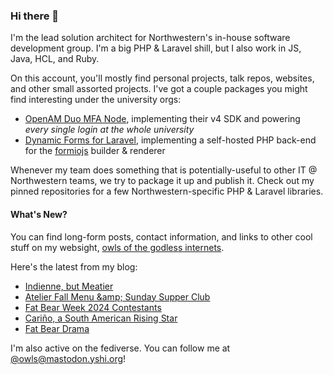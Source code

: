 ### Hi there 👋
I'm the lead solution architect for Northwestern's in-house software development group. I'm a big PHP & Laravel shill, but I also work in JS, Java, HCL, and Ruby.

On this account, you'll mostly find personal projects, talk repos, websites, and other small assorted projects. I've got a couple packages you might find interesting under the university orgs:

- [OpenAM Duo MFA Node](https://github.com/NUIT-ISO/duo-universal-prompt-auth-node), implementing their v4 SDK and powering *every single login at the whole university*
- [Dynamic Forms for Laravel](https://github.com/NIT-Administrative-Systems/dynamic-forms), implementing a self-hosted PHP back-end for the [formiojs](https://github.com/formio/formio.js/) builder & renderer

Whenever my team does something that is potentially-useful to other IT @ Northwestern teams, we try to package it up and publish it. Check out my pinned repositories for a few Northwestern-specific PHP & Laravel libraries.

#### What's New?
You can find long-form posts, contact information, and links to other cool stuff on my websight, [owls of the godless internets](https://godless-internets.org).

Here's the latest from my blog:

<!-- BLOG-POST-LIST:START -->
- [Indienne, but Meatier](https://godless-internets.org/2024/10/10/indienne-but-meatier)
- [Atelier Fall Menu &amp;amp; Sunday Supper Club](https://godless-internets.org/2024/10/07/atelier-fall-menu-sunday-supper-club)
- [Fat Bear Week 2024 Contestants](https://godless-internets.org/2024/10/01/fat-bear-week-2024-contestants)
- [Cariño, a South American Rising Star](https://godless-internets.org/2024/10/01/carino-a-south-american-rising-star)
- [Fat Bear Drama](https://godless-internets.org/2024/10/01/fat-bear-drama)
<!-- BLOG-POST-LIST:END -->

I'm also active on the fediverse. You can follow me at [@owls@mastodon.yshi.org](https://mastodon.yshi.org/@owls)!

